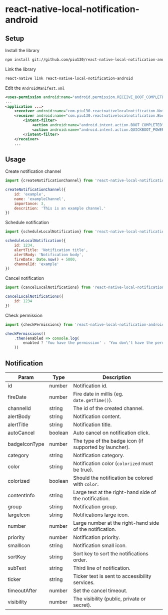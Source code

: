 # react-native-local-notification-android

## Setup

Install the library

```bash
npm install git://github.com/piu130/react-native-local-notification-android.git
```

Link the library

```bash
react-native link react-native-local-notification-android
```

Edit the `AndroidManifest.xml`

```xml
<uses-permission android:name="android.permission.RECEIVE_BOOT_COMPLETED" />
...
<application ...>
    <receiver android:name="com.piu130.reactnativelocalnotification.NotificationPublisher" />
    <receiver android:name="com.piu130.reactnativelocalnotification.BootEventReceiver">
        <intent-filter>
            <action android:name="android.intent.action.BOOT_COMPLETED" />
            <action android:name="android.intent.action.QUICKBOOT_POWERON" />
        </intent-filter>
    </receiver>
    ...
```

## Usage

Create notification channel

```js
import {createNotificationChannel} from 'react-native-local-notification-android'

createNotificationChannel({
    id: 'example',
    name: 'exampleChannel',
    importance: 3,
    descrition: 'This is an example channel.'
})
```

Schedule notification

```js
import {scheduleLocalNotification} from 'react-native-local-notification-android'

scheduleLocalNotification({
    id: 1234,
    alertTitle: 'Notification title',
    alertBody: 'Notification body',
    fireDate: Date.now() + 5000,
    channelId: 'example'
})
```

Cancel notification

```js
import {cancelLocalNotifications} from 'react-native-local-notification-android'

cancelLocalNotifications({
    id: 1234
})
```

Check permission

```js
import {checkPermissions} from 'react-native-local-notification-android'

checkPermissions()
    .then(enabled => console.log(
        enabled ? 'You have the permission' : 'You don\'t have the permission'
    ))
```

## Notification

Param | Type | Description
--- | --- | ---
id | number | Notification id.
fireDate | number | Fire date in millis (eg. `date.getTime()`).
channelId | string | The id of the created channel.
alertBody | string | Notification content.
alertTitle | string | Notification title.
autoCancel | boolean | Auto cancel on notification click.
badgeIconType | number | The type of the badge icon (if supported by launcher).
category | string | Notification category.
color | string | Notification color (`colorized` must be true).
colorized | boolean | Should the notification be colored with `color`.
contentInfo | string | Large text at the right-hand side of the notification.
group | string | Notification group.
largeIcon | string | Notifications large icon.
number | number | Large number at the right-hand side of the notification.
priority | number | Notification priority.
smallIcon | string | Notification small icon.
sortKey | string | Sort key to sort the notifications order.
subText | string | Third line of notification.
ticker | string | Ticker text is sent to accessibility services.
timeoutAfter | number | Set the cancel timeout.
visibility | number | The visibility (public, private or secret).
